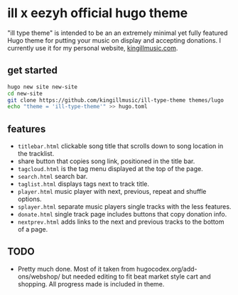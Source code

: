 # ill x eezyh official hugo theme

"ill type theme" is intended to be an an extremely minimal yet fully featured Hugo theme for putting your music on display and accepting donations. I currently use it for my personal website, [kingillmusic.com](https://kingillmusic.com).

## get started

```sh
hugo new site new-site
cd new-site
git clone https://github.com/kingillmusic/ill-type-theme themes/lugo
echo "theme = 'ill-type-theme'" >> hugo.toml
```

## features

- `titlebar.html` clickable song title that scrolls down to song location in the tracklist.
- share button that copies song link, positioned in the title bar.
- `tagcloud.html` is the tag menu displayed at the top of the page.
- `search.html` search bar.
- `taglist.html` displays tags next to track title.
- `player.html` music player with next, previous, repeat and shuffle options.
- `splayer.html` separate music players single tracks with the less features.
- `donate.html` single track page includes buttons that copy donation info.
- `nextprev.html` adds links to the next and previous tracks to the bottom of a page.

## TODO

- Pretty much done. Most of it taken from hugocodex.org/add-ons/webshop/ but needed editing to fit beat market style cart and shopping. All progress made is included in theme.
